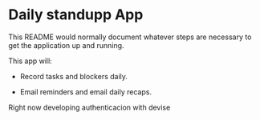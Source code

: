 # Daily standupp App

This README would normally document whatever steps are necessary to get the
application up and running.

This app will:

* Record tasks and blockers daily.

* Email reminders and email daily recaps.


Right now developing authenticacion with devise

